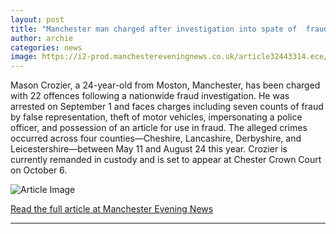 ```yaml
---
layout: post
title: "Manchester man charged after investigation into spate of  frauds across England"
author: archie
categories: news
image: https://i2-prod.manchestereveningnews.co.uk/article32443314.ece/ALTERNATES/s1200/0_Chester-Crown.jpg
---
```

Mason Crozier, a 24-year-old from Moston, Manchester, has been charged with 22 offences following a nationwide fraud investigation. He was arrested on September 1 and faces charges including seven counts of fraud by false representation, theft of motor vehicles, impersonating a police officer, and possession of an article for use in fraud. The alleged crimes occurred across four counties—Cheshire, Lancashire, Derbyshire, and Leicestershire—between May 11 and August 24 this year. Crozier is currently remanded in custody and is set to appear at Chester Crown Court on October 6.

![Article Image](https://i2-prod.manchestereveningnews.co.uk/article32443314.ece/ALTERNATES/s1200/0_Chester-Crown.jpg)

[Read the full article at Manchester Evening News](https://www.manchestereveningnews.co.uk/news/greater-manchester-news/manchester-man-charged-after-investigation-32443195)

---
